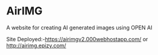# AirIMG
A website for creating AI generated images using OPEN AI

Site Deployed:-https://airimgv2.000webhostapp.com/  or
http://airimg.epizy.com/

